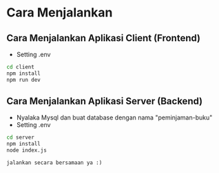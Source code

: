 # Cara Menjalankan

## Cara Menjalankan Aplikasi Client (Frontend)

- Setting .env

```bash
cd client
npm install
npm run dev
```

## Cara Menjalankan Aplikasi Server (Backend)

- Nyalaka Mysql dan buat database dengan nama "peminjaman-buku"
- Setting .env

```bash
cd server
npm install
node index.js
```

`jalankan secara bersamaan ya :)`
